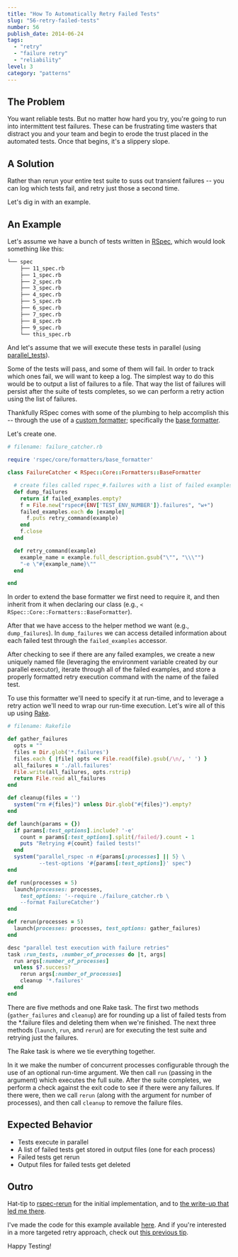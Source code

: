 ```yaml
---
title: "How To Automatically Retry Failed Tests"
slug: "56-retry-failed-tests"
number: 56
publish_date: 2014-06-24
tags:
  - "retry"
  - "failure retry"
  - "reliability"
level: 3
category: "patterns"
---
```


## The Problem

You want reliable tests. But no matter how hard you try, you're going to run into intermittent test failures. These can be frustrating time wasters that distract you and your team and begin to erode the trust placed in the automated tests. Once that begins, it's a slippery slope.

## A Solution

Rather than rerun your entire test suite to suss out transient failures -- you can log which tests fail, and retry just those a second time.

Let's dig in with an example.

## An Example

Let's assume we have a bunch of tests written in [RSpec](http://rspec.info/), which would look something like this:

```sh
└── spec
    ├── 11_spec.rb
    ├── 1_spec.rb
    ├── 2_spec.rb
    ├── 3_spec.rb
    ├── 4_spec.rb
    ├── 5_spec.rb
    ├── 6_spec.rb
    ├── 7_spec.rb
    ├── 8_spec.rb
    ├── 9_spec.rb
    └── this_spec.rb
```

And let's assume that we will execute these tests in parallel (using [parallel_tests](https://github.com/grosser/parallel_tests)).

Some of the tests will pass, and some of them will fail. In order to track which ones fail, we will want to keep a log. The simplest way to do this would be to output a list of failures to a file. That way the list of failures will persist after the suite of tests completes, so we can perform a retry action using the list of failures.

Thankfully RSpec comes with some of the plumbing to help accomplish this -- through the use of a [custom formatter](https://github.com/dchelimsky/rspec/wiki/Custom-Formatters); specifically the [base formatter](http://rubydoc.info/gems/rspec-core/2.6.4/RSpec/Core/Formatters/BaseFormatter).

Let's create one.

```ruby
# filename: failure_catcher.rb

require 'rspec/core/formatters/base_formatter'

class FailureCatcher < RSpec::Core::Formatters::BaseFormatter

  # create files called rspec_#.failures with a list of failed examples
  def dump_failures
    return if failed_examples.empty?
    f = File.new("rspec#{ENV['TEST_ENV_NUMBER']}.failures", "w+")
    failed_examples.each do |example|
      f.puts retry_command(example)
    end
    f.close
  end

  def retry_command(example)
    example_name = example.full_description.gsub("\"", "\\\"")
    "-e \"#{example_name}\""
  end

end
```

In order to extend the base formatter we first need to require it, and then inherit from it when declaring our class (e.g., `< RSpec::Core::Formatters::BaseFormatter`).

After that we have access to the helper method we want (e.g., `dump_failures`). In `dump_failures` we can access detailed information about each failed test through the `failed_examples` accessor.

After checking to see if there are any failed examples, we create a new uniquely named file (leveraging the environment variable created by our parallel executor), iterate through all of the failed examples, and store a properly formatted retry execution command with the name of the failed test.

To use this formatter we'll need to specify it at run-time, and to leverage a retry action we'll need to wrap our run-time execution. Let's wire all of this up using [Rake](https://github.com/jimweirich/rake).

```ruby
# filename: Rakefile

def gather_failures
  opts = ""
  files = Dir.glob('*.failures')
  files.each { |file| opts << File.read(file).gsub(/\n/, ' ') }
  all_failures = './all.failures'
  File.write(all_failures, opts.rstrip)
  return File.read all_failures
end

def cleanup(files = '')
  system("rm #{files}") unless Dir.glob("#{files}").empty?
end

def launch(params = {})
  if params[:test_options].include? '-e'
    count = params[:test_options].split(/failed/).count - 1
    puts "Retrying #{count} failed tests!"
  end
  system("parallel_rspec -n #{params[:processes] || 5} \
          --test-options '#{params[:test_options]}' spec")
end

def run(processes = 5)
  launch(processes: processes,
    test_options: '--require ./failure_catcher.rb \
    --format FailureCatcher')
end

def rerun(processes = 5)
  launch(processes: processes, test_options: gather_failures)
end

desc "parallel test execution with failure retries"
task :run_tests, :number_of_processes do |t, args|
  run args[:number_of_processes]
  unless $?.success?
    rerun args[:number_of_processes]
    cleanup '*.failures'
  end
end
```

There are five methods and one Rake task. The first two methods (`gather_failures` and `cleanup`) are for rounding up a list of failed tests from the *.failure files and deleting them when we're finished. The next three methods (`launch`, `run`, and `rerun`) are for executing the test suite and retrying just the failures.

The Rake task is where we tie everything together.

In it we make the number of concurrent processes configurable through the use of an optional run-time argument. We then call `run` (passing in the argument) which executes the full suite. After the suite completes, we perform a check against the exit code to see if there were any failures. If there were, then we call `rerun` (along with the argument for number of processes),  and then call `cleanup` to remove the failure files.

## Expected Behavior

+ Tests execute in parallel
+ A list of failed tests get stored in output files (one for each process)
+ Failed tests get rerun
+ Output files for failed tests get deleted

## Outro

Hat-tip to [rspec-rerun](https://github.com/dblock/rspec-rerun) for the initial implementation, and to [the write-up that led me there](http://artsy.github.io/blog/2012/05/15/how-to-organize-over-3000-rspec-specs-and-retry-test-failures/).

I've made the code for this example available [here](https://github.com/tourdedave/better-rspec-rerun). And if you're interested in a more targeted retry approach, check out [this previous tip](http://elementalselenium.com/tips/10-retry-test-actions).

Happy Testing!
